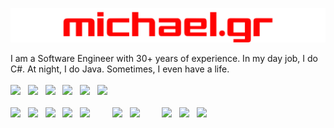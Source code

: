 <p align="center">
<img title="michael.gr logo" src="michael.gr-logo.svg" width="512"/><br/>
</p>

I am a Software Engineer with 30+ years of experience. In my day job, I do C#. At night, I do Java. Sometimes, I even have a life.  
<br/>
<a href="mailto:mailto@michael.gr">
<img src="https://img.shields.io/badge/-mailto@michael.gr-e0e0e0?logo=gmail&style=plastic" height="22"/></a>
&nbsp;
<a href="https://blog.michael.gr">
<img src="https://img.shields.io/badge/-blog.michael.gr-e0e0e0?logo=blogger&style=plastic" height="22" /></a>
&nbsp;
<a href="https://github.com/mikenakis">
<img src="https://img.shields.io/badge/-mikenakis-406080?style=plastic&logo=github" height="22"/></a>
&nbsp;
<a href="https://stackoverflow.com/users/773113/mike-nakis">
<img src="https://img.shields.io/badge/-50K-orange?logo=stackoverflow&label=Stackoverflow&labelColor=606060&style=plastic" height="22" /></a>
&nbsp;
<a href="https://www.linkedin.com/in/mikenakis/">
<img src="https://img.shields.io/badge/-LinkedIn-blue?logo=linkedin&style=plastic" height="22"/></a>
&nbsp;
<a href="https://meet.google.com/zqu-tekx-zdk">
<img src="https://img.shields.io/badge/Google%20Meet-00897B?logo=google-meet&logoColor=white&style=plastic" height="22" /></a>
&nbsp;
<br/>
<br/>
<a href="#">
<img src="https://img.shields.io/badge/C%23-239120?logo=c-sharp&logoColor=white&style=plastic" height="22" /></a>
&nbsp;
<a href="#">
<img src="https://img.shields.io/badge/Java-ED8B00?logo=java&logoColor=white&style=plastic" height="22" /></a>
&nbsp;
<a href="#">
<img src="https://img.shields.io/badge/C%2B%2B-00599C?logo=c%2B%2B&logoColor=white&style=plastic" height="22" /></a>
&nbsp;
<a href="#">
<img src="https://img.shields.io/badge/Scala-FF4040?logo=scala&logoColor=white&style=plastic" height="22" /></a>
&nbsp;
<a href="#">
<img src="https://img.shields.io/badge/GIT-E44C30?logo=git&logoColor=white&style=plastic" height="22" /></a>
&nbsp; &nbsp; &nbsp; &nbsp; 
<a href="#">
<img src="https://img.shields.io/badge/IntelliJ_IDEA-4080c0.svg?logo=intellij-idea&logoColor=black&style=plastic" height="22" /></a>
&nbsp;
<a href="#">
<img src="https://img.shields.io/badge/Visual_Studio-5C2D91?logo=visual%20studio&logoColor=white&style=plastic" height="22" /></a>
&nbsp; &nbsp; &nbsp; &nbsp;
<a href="#">
<img src="https://img.shields.io/badge/Linux-FCC624?logo=linux&logoColor=black&style=plastic" height="22" /></a>
&nbsp; 
<a href="#">
<img src="https://img.shields.io/badge/Windows-0078D6?logo=windows&logoColor=white&style=plastic" height="22" /></a>
&nbsp; 
<a href="#">
<img src="https://img.shields.io/badge/macOS-C0C0C0?logo=macos&logoColor=black&style=plastic" height="22" /></a>

<!-- Does not work due to: https://github.com/badges/shields/issues/5415 
<img src="https://img.shields.io/stackexchange/stackoverflow/r/773113?color=orange&label=Stack Overflow&logo=stackoverflow&style=plastic" height="22" />
-->
<!--
<a href="https://stackexchange.com/users/404649"><img src="https://stackexchange.com/users/flair/404649.png?theme=dark" width="208" height="58" alt="profile for Mike Nakis on Stack Exchange" title="profile for Mike Nakis on Stack Exchange"></a>
-->
<!--
<img src="https://img.shields.io/badge/PayPal-00457C?logo=paypal&logoColor=white&style=plastic" height="22" />
-->

<!--
**mikenakis/mikenakis** is a ✨ _special_ ✨ repository because its `README.md` (this file) appears on your GitHub profile.

Here are some ideas to get you started:

- 🔭 I’m currently working on ...
- 🌱 I’m currently learning ...
- 👯 I’m looking to collaborate on ...
- 🤔 I’m looking for help with ...
- 💬 Ask me about ...
- 😄 Pronouns: ...
- ⚡ Fun fact: ...
-->
